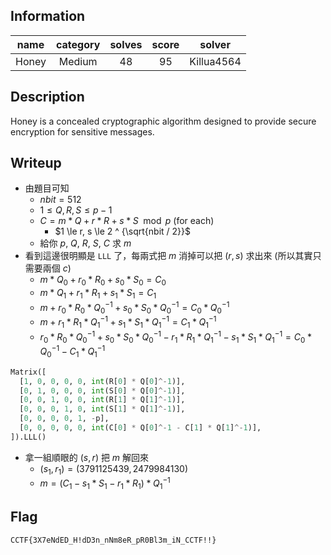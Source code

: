 ## Information
| name  | category | solves | score |   solver   |
|:-----:|:--------:|:------:|:-----:|:----------:|
| Honey |  Medium  |   48   |  95   | Killua4564 |

## Description
Honey is a concealed cryptographic algorithm designed to provide secure encryption for sensitive messages.

## Writeup
* 由題目可知
  * $nbit = 512$
  * $1 \le Q, R, S \le p - 1$
  * $C = m * Q + r * R + s * S \mod{p}$ (for each)
    * $1 \le r, s \le 2 ^ {\sqrt{nbit / 2}}$
  * 給你 $p$, $Q$, $R$, $S$, $C$ 求 $m$
* 看到這邊很明顯是 `LLL` 了，每兩式把 $m$ 消掉可以把 $(r, s)$ 求出來 (所以其實只需要兩個 $c$)
  * $m * Q_{0} + r_{0} * R_{0} + s_{0} * S_{0} = C_{0}$
  * $m * Q_{1} + r_{1} * R_{1} + s_{1} * S_{1} = C_{1}$
  * $m + r_{0} * R_{0} * Q_{0} ^ {-1} + s_{0} * S_{0} * Q_{0} ^ {-1} = C_{0} * Q_{0} ^ {-1}$
  * $m + r_{1} * R_{1} * Q_{1} ^ {-1} + s_{1} * S_{1} * Q_{1} ^ {-1} = C_{1} * Q_{1} ^ {-1}$
  * $r_{0} * R_{0} * Q_{0} ^ {-1} + s_{0} * S_{0} * Q_{0} ^ {-1} - r_{1} * R_{1} * Q_{1} ^ {-1} - s_{1} * S_{1} * Q_{1} ^ {-1} = C_{0} * Q_{0} ^ {-1} - C_{1} * Q_{1} ^ {-1}$
```python
Matrix([
  [1, 0, 0, 0, 0, int(R[0] * Q[0]^-1)],
  [0, 1, 0, 0, 0, int(S[0] * Q[0]^-1)],
  [0, 0, 1, 0, 0, int(R[1] * Q[1]^-1)],
  [0, 0, 0, 1, 0, int(S[1] * Q[1]^-1)],
  [0, 0, 0, 0, 1, -p],
  [0, 0, 0, 0, 0, int(C[0] * Q[0]^-1 - C[1] * Q[1]^-1)],
]).LLL()
```
* 拿一組順眼的 $(s, r)$ 把 $m$ 解回來
  * $(s_{1}, r_{1}) = (3791125439, 2479984130)$
  * $m = (C_{1} - s_{1} * S_{1} - r_{1} * R_{1}) * Q_{1} ^ {-1}$

## Flag
`CCTF{3X7eNdED_H!dD3n_nNm8eR_pR0Bl3m_iN_CCTF!!}`
